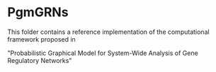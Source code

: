 # PgmGRNs

This folder contains a reference implementation of the computational framework proposed in

"Probabilistic Graphical Model for System-Wide Analysis of Gene Regulatory Networks"


